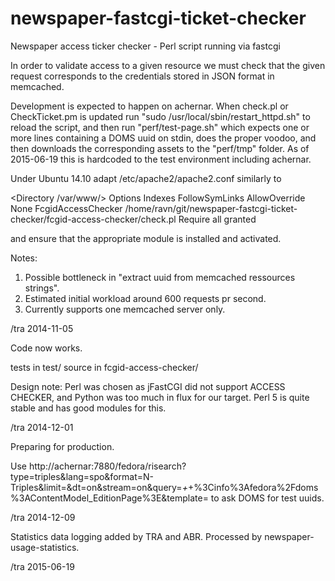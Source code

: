 newspaper-fastcgi-ticket-checker
================================

Newspaper access ticker checker - Perl script running via fastcgi

In order to validate access to a given resource we must check that the
given request corresponds to the credentials stored in JSON format in
memcached.

Development is expected to happen on achernar.  When check.pl or
CheckTicket.pm is updated run "sudo /usr/local/sbin/restart_httpd.sh"
to reload the script, and then run "perf/test-page.sh" which expects
one or more lines containing a DOMS uuid on stdin, does the proper
voodoo, and then downloads the corresponding assets to the "perf/tmp"
folder.  As of 2015-06-19 this is hardcoded to the test environment
including achernar.


Under Ubuntu 14.10 adapt /etc/apache2/apache2.conf similarly to

  <Directory /var/www/>
	Options Indexes FollowSymLinks
	AllowOverride None
	FcgidAccessChecker /home/ravn/git/newspaper-fastcgi-ticket-checker/fcgid-access-checker/check.pl
	Require all granted
  </Directory>

and ensure that the appropriate module is installed and activated.

Notes:

1) Possible bottleneck in "extract uuid from memcached ressources strings".
2) Estimated initial workload around 600 requests pr second.
3) Currently supports one memcached server only.

/tra 2014-11-05

Code now works.

tests in test/
source in fcgid-access-checker/

Design note: Perl was chosen as jFastCGI did not support ACCESS
CHECKER, and Python was too much in flux for our target.  Perl 5 is
quite stable and has good modules for this.

/tra 2014-12-01

Preparing for production.

Use 
http://achernar:7880/fedora/risearch?type=triples&lang=spo&format=N-Triples&limit=&dt=on&stream=on&query=*+*+%3Cinfo%3Afedora%2Fdoms%3AContentModel_EditionPage%3E&template=
to ask DOMS for test uuids.

/tra 2014-12-09

Statistics data logging added by TRA and ABR.  Processed by
newspaper-usage-statistics.

/tra 2015-06-19